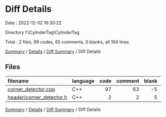 # Diff Details

Date : 2022-12-02 16:30:22

Directory f:\\CylinderTag\\CylinderTag

Total : 2 files,  99 codes, 65 comments, 0 blanks, all 164 lines

[Summary](results.md) / [Details](details.md) / [Diff Summary](diff.md) / Diff Details

## Files
| filename | language | code | comment | blank | total |
| :--- | :--- | ---: | ---: | ---: | ---: |
| [corner_detector.cpp](/corner_detector.cpp) | C++ | 97 | 63 | -5 | 155 |
| [header/corner_detector.h](/header/corner_detector.h) | C++ | 2 | 2 | 5 | 9 |

[Summary](results.md) / [Details](details.md) / [Diff Summary](diff.md) / Diff Details